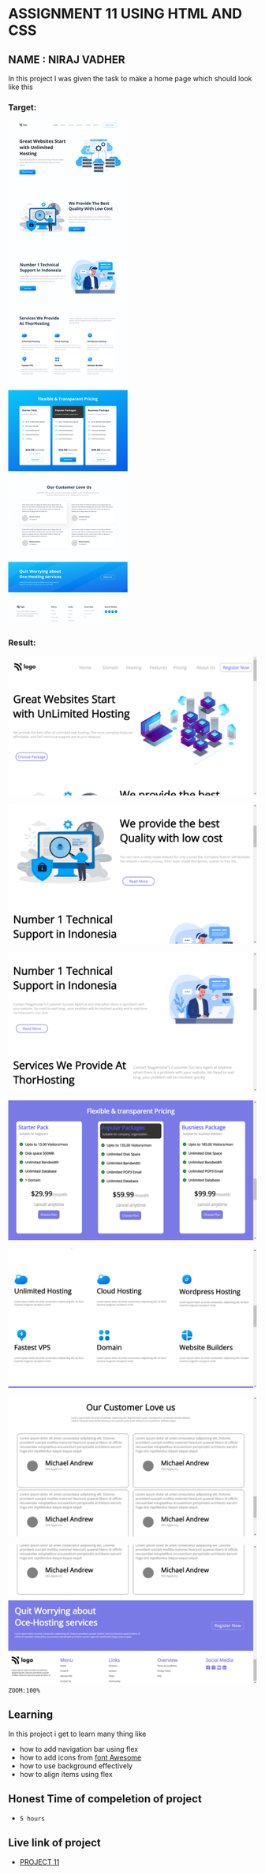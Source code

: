 # ASSIGNMENT 11 USING HTML AND CSS

## NAME : NIRAJ VADHER 

In this project I was given the task to make a home page which should look like this

### Target:
![target](11.png)

### Result:
![result](result1.png)

![result](result2.png)

![result](result3.png)

![result](result4.png)

![result](result5.png)

![result](result6.png)

![result](result7.png)
`ZOOM:100%`
## Learning
In this project i get to learn many thing like
- how to add navigation bar using flex
- how to add icons from [font Awesome](https://fontawesome.com)
- how to use background effectively
- how to align items using flex
## Honest Time of compeletion of project
- `5 hours`

## Live link of project
 - [PROJECT 11]()